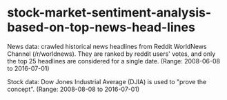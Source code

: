 # stock-market-sentiment-analysis-based-on-top-news-head-lines
News data:  crawled historical news headlines from Reddit WorldNews Channel (/r/worldnews). They are ranked by reddit users' votes, and only the top 25 headlines are considered for a single date.
(Range: 2008-06-08 to 2016-07-01)

Stock data: Dow Jones Industrial Average (DJIA) is used to "prove the concept".
(Range: 2008-08-08 to 2016-07-01)
